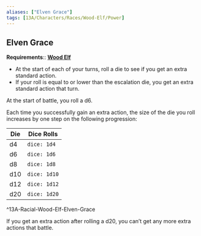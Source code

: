 ```yaml
---
aliases: ["Elven Grace"]
tags: [13A/Characters/Races/Wood-Elf/Power]
---
```


## Elven Grace

**Requirements**:: **[Wood Elf](Compendium/13A/Races/Wood-Elf.md)**

- At the start of each of your turns, roll a die to see if you get an extra standard action. 
- If your roll is equal to or lower than the escalation die, you get an extra standard action that turn.

At the start of battle, you roll a d6. 

Each time you successfully gain an extra action, the size of the die you roll increases by one step on the following progression: 

| Die  | Dice Rolls |
| ---- | ------------- |
| d4 | `dice: 1d4`   |
| d6   | `dice: 1d6`   |
| d8   | `dice: 1d8`   |
| d10  | `dice: 1d10`  |
| d12  | `dice: 1d12`  |
| d20  | `dice: 1d20`              |    
^13A-Racial-Wood-Elf-Elven-Grace

If you get an extra action after rolling a d20, you can’t get any more extra actions that battle.
